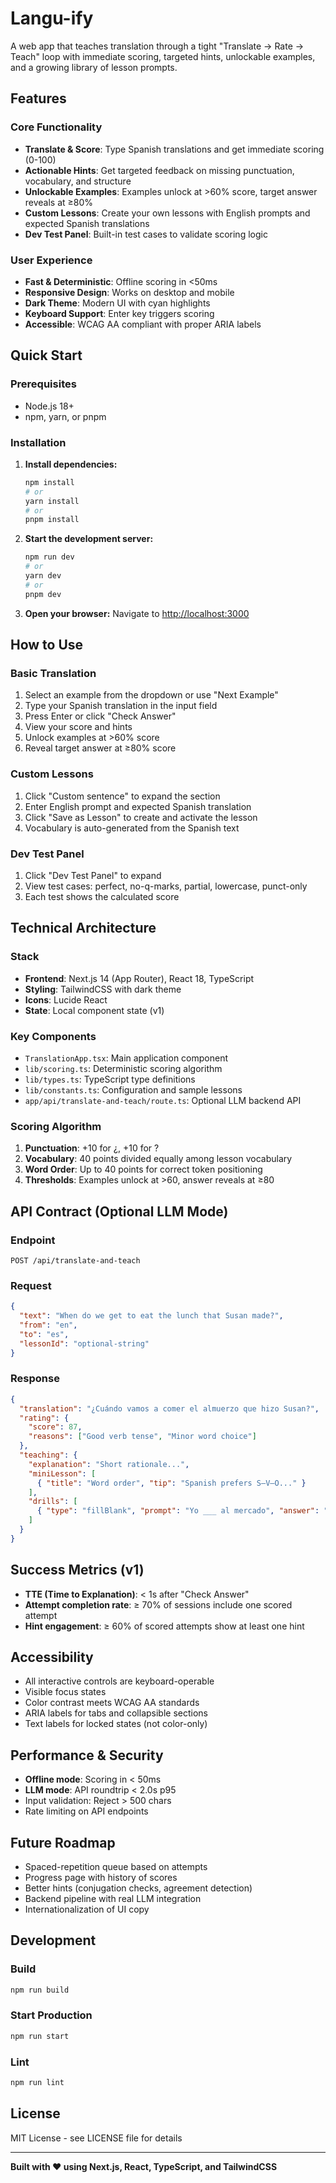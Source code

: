# Langu-ify

A web app that teaches translation through a tight "Translate → Rate → Teach" loop with immediate scoring, targeted hints, unlockable examples, and a growing library of lesson prompts.

## Features

### Core Functionality
- **Translate & Score**: Type Spanish translations and get immediate scoring (0-100)
- **Actionable Hints**: Get targeted feedback on missing punctuation, vocabulary, and structure
- **Unlockable Examples**: Examples unlock at >60% score, target answer reveals at ≥80%
- **Custom Lessons**: Create your own lessons with English prompts and expected Spanish translations
- **Dev Test Panel**: Built-in test cases to validate scoring logic

### User Experience
- **Fast & Deterministic**: Offline scoring in <50ms
- **Responsive Design**: Works on desktop and mobile
- **Dark Theme**: Modern UI with cyan highlights
- **Keyboard Support**: Enter key triggers scoring
- **Accessible**: WCAG AA compliant with proper ARIA labels

## Quick Start

### Prerequisites
- Node.js 18+ 
- npm, yarn, or pnpm

### Installation

1. **Install dependencies:**
   ```bash
   npm install
   # or
   yarn install
   # or
   pnpm install
   ```

2. **Start the development server:**
   ```bash
   npm run dev
   # or
   yarn dev
   # or
   pnpm dev
   ```

3. **Open your browser:**
   Navigate to [http://localhost:3000](http://localhost:3000)

## How to Use

### Basic Translation
1. Select an example from the dropdown or use "Next Example"
2. Type your Spanish translation in the input field
3. Press Enter or click "Check Answer"
4. View your score and hints
5. Unlock examples at >60% score
6. Reveal target answer at ≥80% score

### Custom Lessons
1. Click "Custom sentence" to expand the section
2. Enter English prompt and expected Spanish translation
3. Click "Save as Lesson" to create and activate the lesson
4. Vocabulary is auto-generated from the Spanish text

### Dev Test Panel
1. Click "Dev Test Panel" to expand
2. View test cases: perfect, no-q-marks, partial, lowercase, punct-only
3. Each test shows the calculated score

## Technical Architecture

### Stack
- **Frontend**: Next.js 14 (App Router), React 18, TypeScript
- **Styling**: TailwindCSS with dark theme
- **Icons**: Lucide React
- **State**: Local component state (v1)

### Key Components
- `TranslationApp.tsx`: Main application component
- `lib/scoring.ts`: Deterministic scoring algorithm
- `lib/types.ts`: TypeScript type definitions
- `lib/constants.ts`: Configuration and sample lessons
- `app/api/translate-and-teach/route.ts`: Optional LLM backend API

### Scoring Algorithm
1. **Punctuation**: +10 for ¿, +10 for ?
2. **Vocabulary**: 40 points divided equally among lesson vocabulary
3. **Word Order**: Up to 40 points for correct token positioning
4. **Thresholds**: Examples unlock at >60, answer reveals at ≥80

## API Contract (Optional LLM Mode)

### Endpoint
`POST /api/translate-and-teach`

### Request
```json
{
  "text": "When do we get to eat the lunch that Susan made?",
  "from": "en",
  "to": "es",
  "lessonId": "optional-string"
}
```

### Response
```json
{
  "translation": "¿Cuándo vamos a comer el almuerzo que hizo Susan?",
  "rating": {
    "score": 87,
    "reasons": ["Good verb tense", "Minor word choice"]
  },
  "teaching": {
    "explanation": "Short rationale...",
    "miniLesson": [
      { "title": "Word order", "tip": "Spanish prefers S–V–O..." }
    ],
    "drills": [
      { "type": "fillBlank", "prompt": "Yo ___ al mercado", "answer": "voy" }
    ]
  }
}
```

## Success Metrics (v1)
- **TTE (Time to Explanation)**: < 1s after "Check Answer"
- **Attempt completion rate**: ≥ 70% of sessions include one scored attempt
- **Hint engagement**: ≥ 60% of scored attempts show at least one hint

## Accessibility
- All interactive controls are keyboard-operable
- Visible focus states
- Color contrast meets WCAG AA standards
- ARIA labels for tabs and collapsible sections
- Text labels for locked states (not color-only)

## Performance & Security
- **Offline mode**: Scoring in < 50ms
- **LLM mode**: API roundtrip < 2.0s p95
- Input validation: Reject > 500 chars
- Rate limiting on API endpoints

## Future Roadmap
- Spaced-repetition queue based on attempts
- Progress page with history of scores
- Better hints (conjugation checks, agreement detection)
- Backend pipeline with real LLM integration
- Internationalization of UI copy

## Development

### Build
```bash
npm run build
```

### Start Production
```bash
npm run start
```

### Lint
```bash
npm run lint
```

## License
MIT License - see LICENSE file for details

---

**Built with ❤️ using Next.js, React, TypeScript, and TailwindCSS**

